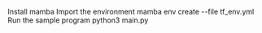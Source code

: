 Install mamba
Import the environment
mamba env create --file tf_env.yml
Run the sample program
python3 main.py
